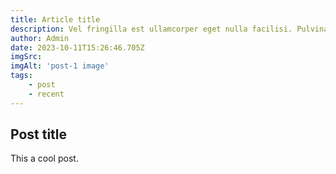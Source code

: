 ```yaml
---
title: Article title
description: Vel fringilla est ullamcorper eget nulla facilisi. Pulvinar neque laoreet suspendisse interdum consectetur libero. Venenatis tellus in metus vulputate. Egestas diam in arcu cursus euismod. Amet consectetur adipiscing elit duis tristique sollicitudin.
author: Admin
date: 2023-10-11T15:26:46.705Z
imgSrc: 
imgAlt: 'post-1 image'
tags:
    - post
    - recent
---
```


## Post title

This a cool post.